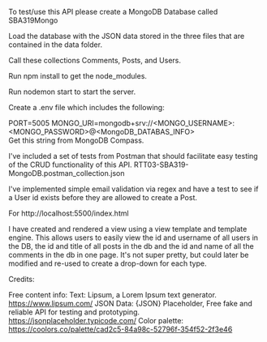To test/use this API please create a MongoDB Database called SBA319Mongo

Load the database with the JSON data stored in the three files that are contained in the data folder. 

Call these collections Comments, Posts, and Users.  

Run npm install to get the node_modules.

Run nodemon start to start the server. 

Create a .env file which includes the following:

PORT=5005
MONGO_URI=mongodb+srv://<MONGO_USERNAME>:<MONGO_PASSWORD>@<MongoDB_DATABAS_INFO>  
Get this string from MongoDB Compass.

I've included a set of tests from Postman that should facilitate easy testing of the CRUD functionality of this API. RTT03-SBA319-MongoDB.postman_collection.json


I've implemented simple email validation via regex and have a test to see if a User id exists before they are allowed to create a Post.

For http://localhost:5500/index.html

I have created and rendered a view using a view template and template engine. This allows users to easily view the id and username of all users in the DB, the id and title of all posts in the db and the id and name of all the comments in the db in one page. It's not super pretty, but could later be modified and re-used to create a drop-down for each type.


Credits:

Free content info:
Text: Lipsum, a Lorem Ipsum text generator. https://www.lipsum.com/
JSON Data: {JSON} Placeholder, Free fake and reliable API for testing and prototyping. https://jsonplaceholder.typicode.com/
Color palette: https://coolors.co/palette/cad2c5-84a98c-52796f-354f52-2f3e46
